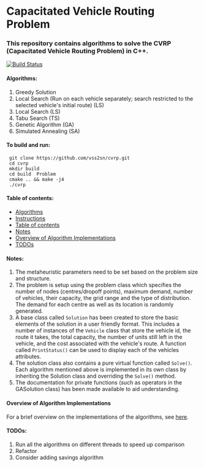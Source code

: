 # Capacitated Vehicle Routing Problem #

### This repository contains algorithms to solve the CVRP (Capacitated Vehicle Routing Problem) in C++. ###

[![Build Status](https://travis-ci.com/vss2sn/cvrp.svg?branch=master)](https://travis-ci.com/vss2sn/cvrp)

<a name="algorithms"></a>
#### Algorithms: ####
1. Greedy Solution
2. Local Search (Run on each vehicle separately; search restricted to the selected vehicle's initial route) (LS)
3. Local Search (LS)
4. Tabu Search (TS)
5. Genetic Algorithm (GA)
6. Simulated Annealing (SA)

<a name="instructions"></a>
#### To build and run: ####
     git clone https://github.com/vss2sn/cvrp.git  
     cd cvrp
     mkdir build  
     cd build  Problem
     cmake .. && make -j4
     ./cvrp  

<a name="toc"></a>
#### Table of contents: ####
- [Algorithms](#algorithms)
- [Instructions](#instructions)
- [Table of contents](#toc)
- [Notes](#notes)
- [Overview of Algorithm Implementations](#algorithm_implementations)
- [TODOs](#todos)

<a name="notes"></a>
#### Notes: ####
1. The metaheuristic parameters need to be set based on the problem size and structure.
2. The problem is setup using the problem class which specifies the number of nodes (centres/dropoff points), maximum demand, number of vehicles, their capacity, the grid range and the type of distribution. The demand for each centre as well as its location is randomly generated.
3. A base class called `Solution` has been created to store the basic elements of the solution in a user friendly format. This includes a number of instances of the `Vehicle` class that store the vehicle id, the route it takes, the total capacity, the number of units still left in the vehicle, and the cost associated with the vehicle's route. A function called `PrintStatus()` can be used to display each of the vehicles attributes.
4. The solution class also contains a pure virtual function called `Solve()`. Each algorithm mentioned above is implemented in its own class by inheriting the Solution class and overriding the `Solve()` method.
5. The documentation for private functions (such as operators in the GASolution class) has been made available to aid understanding.

<a name="algorithm_implementations"></a>
#### Overview of Algorithm Implementations ####
For a brief overview on the implementations of the algorithms, see [here](https://vss2sn.github.io/cvrp/algorithm_implementations.html).

<a name="todos"></a>
#### TODOs: ####
1. Run all the algorithms on different threads to speed up comparison
2. Refactor
3. Consider adding savings algorithm
